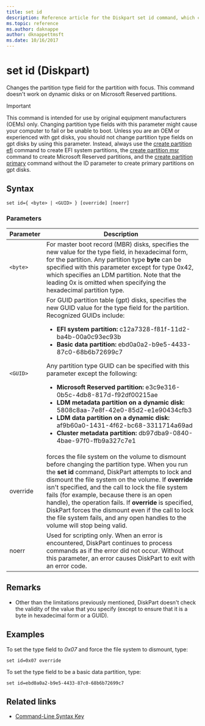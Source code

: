 ```yaml
---
title: set id
description: Reference article for the Diskpart set id command, which changes the partition type field for the partition with focus.
ms.topic: reference
ms.author: daknappe
author: dknappettmsft
ms.date: 10/16/2017
---
```


# set id (Diskpart)



Changes the partition type field for the partition with focus. This command doesn't work on dynamic disks or on Microsoft Reserved partitions.

> [!IMPORTANT]
> This command is intended for use by original equipment manufacturers (OEMs) only. Changing partition type fields with this parameter might cause your computer to fail or be unable to boot. Unless you are an OEM or experienced with gpt disks, you should not change partition type fields on gpt disks by using this parameter. Instead, always use the [create partition efi](create-partition-efi.md) command to create EFI system partitions, the [create partition msr](create-partition-msr.md) command to create Microsoft Reserved partitions, and the [create partition primary](create-partition-primary.md) command without the ID parameter to create primary partitions on gpt disks.

## Syntax

```
set id={ <byte> | <GUID> } [override] [noerr]
```

### Parameters

| Parameter | Description |
|--|--|
| `<byte>` | For master boot record (MBR) disks, specifies the new value for the type field, in hexadecimal form, for the partition. Any partition type **byte** can be specified with this parameter except for type 0x42, which specifies an LDM partition. Note that the leading  0x is omitted when specifying the hexadecimal partition type. |
| `<GUID>` | For GUID partition table (gpt) disks, specifies the new GUID value for the type field for the partition. Recognized GUIDs include:<ul><li>**EFI system partition:** c12a7328-f81f-11d2-ba4b-00a0c93ec93b</li><li>**Basic data partition:** ebd0a0a2-b9e5-4433-87c0-68b6b72699c7</li></ul>Any partition type GUID can be specified with this parameter except the following:<ul><li>**Microsoft Reserved partition:** e3c9e316-0b5c-4db8-817d-f92df00215ae</li><li>**LDM metadata partition on a dynamic disk:** 5808c8aa-7e8f-42e0-85d2-e1e90434cfb3</li><li>**LDM data partition on a dynamic disk:** af9b60a0-1431-4f62-bc68-3311714a69ad</li><li>**Cluster metadata partition:** db97dba9-0840-4bae-97f0-ffb9a327c7e1</li></ul> |
| override | forces the file system on the volume to dismount before changing the partition type. When you run the **set id** command, DiskPart attempts to lock and dismount the file system on the volume. If **override** isn't specified, and the call to lock the file system fails (for example, because there is an open handle), the operation fails. If **override** is specified, DiskPart forces the dismount even if the call to lock the file system fails, and any open handles to the volume will stop being valid. |
| noerr | Used for scripting only. When an error is encountered, DiskPart continues to process commands as if the error did not occur. Without this parameter, an error causes DiskPart to exit with an error code. |

## Remarks

- Other than the limitations previously mentioned, DiskPart doesn't check the validity of the value that you specify (except to ensure that it is a byte in hexadecimal form or a GUID).

## Examples

To set the type field to *0x07* and force the file system to dismount, type:

```
set id=0x07 override
```

To set the type field to be a basic data partition, type:

```
set id=ebd0a0a2-b9e5-4433-87c0-68b6b72699c7
```

## Related links

- [Command-Line Syntax Key](command-line-syntax-key.md)
